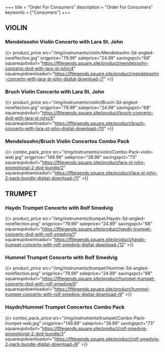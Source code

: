 +++
title = "Order For Consumers"
description = "Order For Consumers"
keywords = ["Consumers"]
+++

## VIOLIN

### Mendelssohn Violin Concerto with Lara St. John

{{< product_price src="/img/instruments/violin/Mendelssohn-3d-angled-noreflection.jpg" origprice="79.99" saleprice="24.99" savingspct="68" squareupdvdurl="https://lftlegends.square.site/product/mendelssohn-concerto-dvd-with-lara-st-john/4" squareupdownloadurl="https://lftlegends.square.site/product/mendelssohn-concerto-with-lara-st-john-digital-download-/7" >}}

### Bruch Violin Concerto with Lara St. John

{{< product_price src="/img/instruments/violin/Bruch-3d-angled-noreflection.jpg" origprice="79.99" saleprice="24.99" savingspct="68" squareupdvdurl="https://lftlegends.square.site/product/bruch-concerto-dvd-with-lara-st-john/5" squareupdownloadurl="https://lftlegends.square.site/product/bruch-concerto-with-lara-st-john-digital-download-/10" >}}

### Mendelssohn/Bruch Violin Concertos Combo Pack

{{< combo_pack_price src="/img/instruments/violin/Combo-Pack-violin-web.jpg" origprice="149.99" saleprice="39.99" savingspct="73" squareupdvdurl="https://lftlegends.square.site/product/lara-st-john-promotional-2-dvd-bundle/2" squareupdownloadurl="https://lftlegends.square.site/product/lara-st-john-2-pack-bundle-digital-download-/11" >}}

## TRUMPET

### Haydn Trumpet Concerto with Rolf Smedvig

{{< product_price src="/img/instruments/trumpet/Haydn-3d-angled-noreflection.png" origprice="79.99" saleprice="24.99" savingspct="68" squareupdvdurl="https://lftlegends.square.site/product/haydn-trumpet-concerto-dvd-with-rolf-smedvig/1" squareupdownloadurl="https://lftlegends.square.site/product/haydn-trumpet-concerto-with-rolf-smedvig-digital-download-/12" >}}

### Hummel Trumpet Concerto with Rolf Smedvig

{{< product_price src="/img/instruments/trumpet/Hummel-3d-angled-noreflection.png" origprice="79.99" saleprice="24.99" savingspct="68" squareupdvdurl="https://lftlegends.square.site/product/hummel-trumpet-concerto-dvd-with-rolf-smedvig/6" squareupdownloadurl="https://lftlegends.square.site/product/hummel-trumpet-concerto-with-rolf-smedvig-digital-download-/9" >}}

### Haydn/Hummel Trumpet Concertos Combo Pack

{{< combo_pack_price src="/img/instruments/trumpet/Combo-Pack-trumpet-web.jpg" origprice="149.99" saleprice="39.99" savingspct="73" squareupdvdurl="https://lftlegends.square.site/product/rolf-smedvig-promotional-2-dvd-bundle/3" squareupdownloadurl="https://lftlegends.square.site/product/rolf-smedvig-2-pack-bundle-digital-download-/8" >}}

